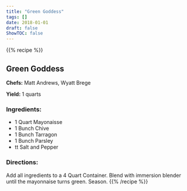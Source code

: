 ```yaml
---
title: "Green Goddess"
tags: []
date: 2018-01-01
draft: false
ShowTOC: false
---
```


{{% recipe %}}

## Green Goddess

**Chefs:** Matt Andrews, Wyatt Brege

**Yield:** 1 quarts


### Ingredients:

-   1 Quart Mayonaisse
-   1 Bunch Chive
-   1 Bunch Tarragon
-   1 Bunch Parsley
-   tt Salt and Pepper

### Directions: 

Add all ingredients to a 4 Quart Container.
Blend with immersion blender until the mayonnaise turns green.
Season.
{{% /recipe %}}
